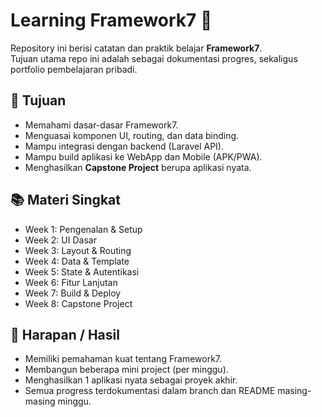 # Learning Framework7 🚀

Repository ini berisi catatan dan praktik belajar **Framework7**.  
Tujuan utama repo ini adalah sebagai dokumentasi progres, sekaligus portfolio pembelajaran pribadi.

## 🎯 Tujuan
- Memahami dasar-dasar Framework7.
- Menguasai komponen UI, routing, dan data binding.
- Mampu integrasi dengan backend (Laravel API).
- Mampu build aplikasi ke WebApp dan Mobile (APK/PWA).
- Menghasilkan **Capstone Project** berupa aplikasi nyata.

## 📚 Materi Singkat
- Week 1: Pengenalan & Setup
- Week 2: UI Dasar
- Week 3: Layout & Routing
- Week 4: Data & Template
- Week 5: State & Autentikasi
- Week 6: Fitur Lanjutan
- Week 7: Build & Deploy
- Week 8: Capstone Project

## 🌟 Harapan / Hasil
- Memiliki pemahaman kuat tentang Framework7.
- Membangun beberapa mini project (per minggu).
- Menghasilkan 1 aplikasi nyata sebagai proyek akhir.
- Semua progress terdokumentasi dalam branch dan README masing-masing minggu.
